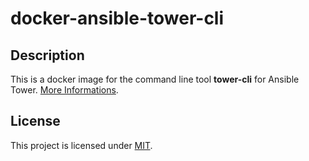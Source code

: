 # docker-ansible-tower-cli

## Description
This is a docker image for the command line tool **tower-cli** for Ansible Tower. [More Informations](http://tower-cli.readthedocs.io).

## License
This project is licensed under [MIT](http://opensource.org/licenses/MIT).
